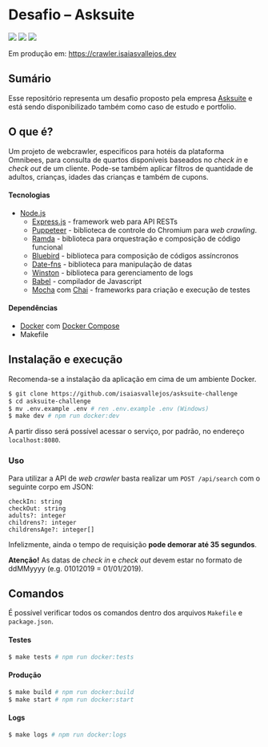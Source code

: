 # Desafio – Asksuite

![](https://img.shields.io/github/package-json/v/isaiasvallejos/asksuite-challenge.svg) ![](https://img.shields.io/github/license/isaiasvallejos/asksuite-challenge.svg) ![](https://img.shields.io/github/languages/top/isaiasvallejos/asksuite-challenge.svg?&color=yellow)

Em produção em: https://crawler.isaiasvallejos.dev

## Sumário

Esse repositório representa um desafio proposto pela empresa [Asksuite](https://asksuite.com/) e está sendo disponibilizado também como caso de estudo e portfolio.

## O que é?

Um projeto de webcrawler, especificos para hotéis da plataforma Omnibees, para consulta de quartos disponíveis baseados no _check in_ e _check out_ de um cliente. Pode-se também aplicar filtros de quantidade de adultos, crianças, idades das crianças e também de cupons.

#### Tecnologias

- [Node.js](https://nodejs.org)
  - [Express.js](https://expressjs.com) - framework web para API RESTs
  - [Puppeteer](https://github.com/GoogleChrome/puppeteer) - biblioteca de controle do Chromium para _web crawling_.
  - [Ramda](https://ramdajs.com) - biblioteca para orquestração e composição de código funcional
  - [Bluebird](http://bluebirdjs.com/docs/api-reference.html) - biblioteca para composição de códigos assíncronos
  - [Date-fns](https://date-fns.org/) - biblioteca para manipulação de datas
  - [Winston](https://github.com/winstonjs/winston) - biblioteca para gerenciamento de logs
  - [Babel](https://babeljs.io/) - compilador de Javascript
  - [Mocha](https://mochajs.org/) com [Chai](https://www.chaijs.com/) - frameworks para criação e execução de testes

#### Dependências

- [Docker](https://www.docker.com/) com [Docker Compose](https://docs.docker.com/compose/)
- Makefile

## Instalação e execução

Recomenda-se a instalação da aplicação em cima de um ambiente Docker.

```sh
$ git clone https://github.com/isaiasvallejos/asksuite-challenge
$ cd asksuite-challenge
$ mv .env.example .env # ren .env.example .env (Windows)
$ make dev # npm run docker:dev
```

A partir disso será possível acessar o serviço, por padrão, no endereço `localhost:8080`.

### Uso

Para utilizar a API de _web crawler_ basta realizar um `POST /api/search` com o seguinte corpo em JSON:

```
checkIn: string
checkOut: string
adults?: integer
childrens?: integer
childrensAge?: integer[]
```

Infelizmente, ainda o tempo de requisição **pode demorar até 35 segundos**.

**Atenção!** As datas de _check in_ e _check out_ devem estar no formato de ddMMyyyy (e.g. 01012019 = 01/01/2019).

## Comandos

É possível verificar todos os comandos dentro dos arquivos `Makefile` e `package.json`.

#### Testes

```sh
$ make tests # npm run docker:tests
```

#### Produção

```sh
$ make build # npm run docker:build
$ make start # npm run docker:start
```

#### Logs

```sh
$ make logs # npm run docker:logs
```
